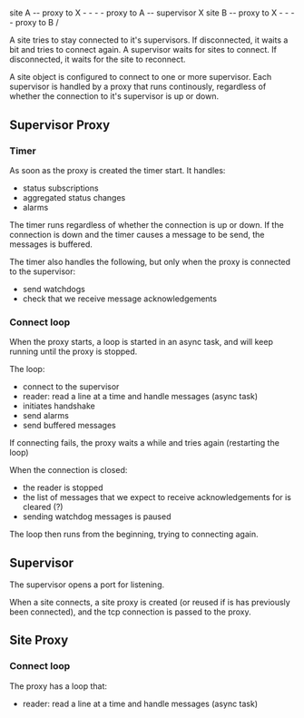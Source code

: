 # 

site A -- proxy to X - - - - proxy to A -- supervisor X
site B --	proxy to X - - - - proxy to B /


A site tries to stay connected to it's supervisors. If disconnected, it waits a bit and tries to connect again.
A supervisor waits for sites to connect. If disconnected, it waits for the site to reconnect.


A site object is configured to connect to one or more supervisor. Each supervisor is handled by a proxy that runs continously, regardless of whether the connection to it's supervisor is up or down.

## Supervisor Proxy
### Timer
As soon as the proxy is created the timer start. It handles:
- status subscriptions
- aggregated status changes
- alarms

The timer runs regardless of whether the connection is up or down. If the connection is down and the timer causes a message to be send, the messages is buffered.

The timer also handles the following, but only when the proxy is connected to the supervisor:

- send watchdogs
- check that we receive message acknowledgements

### Connect loop
When the proxy starts, a loop is started in an async task, and will keep running until the proxy is stopped.

The loop:
- connect to the supervisor
- reader: read a line at a time and handle messages (async task)
- initiates handshake
- send alarms
- send buffered messages

If connecting fails, the proxy waits a while and tries again (restarting the loop)

When the connection is closed:
- the reader is stopped
- the list of messages that we expect to receive acknowledgements for is cleared (?)
- sending watchdog messages is paused

The loop then runs from the beginning, trying to connecting again.



## Supervisor
The supervisor opens a port for listening.

When a site connects, a site proxy is created (or reused if is has previously been connected), and the tcp connection is passed to the proxy.


## Site Proxy
### Connect loop
The proxy has a loop that:
- reader: read a line at a time and handle messages (async task)

